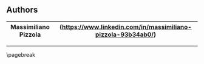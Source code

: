 ## Authors

| **Massimiliano Pizzola** | (https://www.linkedin.com/in/massimiliano-pizzola-93b34ab0/) |
|----------------------|--------------------------------------------------------------|

---

\pagebreak